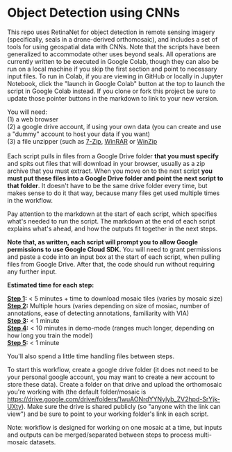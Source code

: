 # Object Detection using CNNs

This repo uses RetinaNet for object detection in remote sensing imagery (specifically, seals in a drone-derived orthomosaic), and includes a set of tools for using geospatial data with CNNs. Note that the scripts have been generalized to accommodate other uses beyond seals. All operations are currently written to be executed in Google Colab, though they can also be run on a local machine if you skip the first section and point to necessary input files. To run in Colab, if you are viewing in GitHub or locally in Jupyter Notebook, click the "launch in Google Colab" button at the top to launch the script in Google Colab instead. If you clone or fork this project be sure to update those pointer buttons in the markdown to link to your new version.

You will need: \
(1) a web browser \
(2) a google drive account, if using your own data (you can create and use a "dummy" account to host your data if you want) \
(3) a file unzipper (such as [7-Zip](https://www.7-zip.org/), [WinRAR](https://www.win-rar.com/) or [WinZip](https://www.winzip.com/) \
\
Each script pulls in files from a Google Drive folder <b> that you must specify </b> and spits out files that will download in your browser, usually as a zip archive that you must extract. When you move on to the next script <b> you must put these files into a Google Drive folder and point the next script to that folder</b>. It doesn't have to be the same drive folder every time, but makes sense to do it that way, because many files get used multiple times in the workflow.

Pay attention to the markdown at the start of each script, which specifies what's needed to run the script. The markdown at the end of each script explains what's ahead, and how the outputs fit together in the next steps.

<b>Note that, as written, each script will prompt you to allow Google permissions to use Google Cloud SDK.</b>  You will need to grant permissions and paste a code into an input box at the start of each script, when pulling files from Google Drive. After that, the code should run without requiring any further input.

<b>Estimated time for each step:</b>

<b>[Step 1](https://colab.research.google.com/github/gl7176/GreySealCNN/blob/master/1_orthomosaic_to_tiles.ipynb):</b> < 5 minutes + time to download mosaic tiles (varies by mosaic size) \
<b>[Step 2](https://colab.research.google.com/github/gl7176/GreySealCNN/blob/master/2_VIA_annotations.ipynb):</b> Multiple hours (varies depending on size of mosiac, number of annotations, ease of detecting annotations, familiarity with VIA) \
<b>[Step 3](https://colab.research.google.com/github/gl7176/GreySealCNN/blob/master/3_VIA_to_RetinaNet_subsetted.ipynb):</b> < 1 minute \
<b>[Step 4](https://colab.research.google.com/github/gl7176/GreySealCNN/blob/master/4_CNN_setup_training_testing.ipynb):</b> < 10 minutes in demo-mode (ranges much longer, depending on how long you train the model) \
<b>[Step 5](https://colab.research.google.com/github/gl7176/GreySealCNN/blob/master/5_export_outputs.ipynb):</b> < 1 minute 

You'll also spend a little time handling files between steps.

To start this workflow, create a google drive folder (it does not need to be your personal google account, you may want to create a new account to store these data). Create a folder on that drive and upload the orthomosaic you're working with (the default folder/mosaic is https://drive.google.com/drive/folders/1wuAONrdYYNylyb_ZV2hpd-SrYjk-UXty). Make sure the drive is shared publicly (so "anyone with the link can view") and be sure to point to your working folder's link in each script.

Note: workflow is designed for working on one mosaic at a time, but inputs and outputs can be merged/separated between steps to process multi-mosaic datasets.
